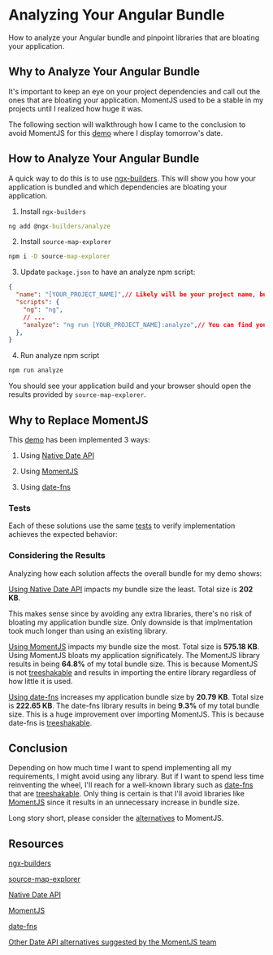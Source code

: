 # Analyzing Your Angular Bundle

How to analyze your Angular bundle and pinpoint libraries that are bloating your application.

## Why to Analyze Your Angular Bundle

It's important to keep an eye on your project dependencies and call out the ones that are bloating your application. MomentJS used to be a stable in my projects until I realized how huge it was.

The following section will walkthrough how I came to the conclusion to avoid MomentJS for this [demo](https://m-thompson-code.github.io/moment-replacement/) where I display tomorrow's date.

## How to Analyze Your Angular Bundle

A quick way to do this is to use [ngx-builders](https://github.com/ngx-builders/source-map-analyzer#setting-up-this-builder). This will show you how your application is bundled and which dependencies are bloating your application.

1. Install `ngx-builders`
```cmd
ng add @ngx-builders/analyze
```

2. Install `source-map-explorer`
```cmd
npm i -D source-map-explorer
```

3. Update `package.json` to have an analyze npm script:

```json
{
  "name": "[YOUR_PROJECT_NAME]",// Likely will be your project name, but doesn't have to be
  "scripts": {
    "ng": "ng",
    // ...
    "analyze": "ng run [YOUR_PROJECT_NAME]:analyze",// You can find your project name in angular.json under the projects property
  },
}
```

4. Run analyze npm script

```cmd
npm run analyze
```

You should see your application build and your browser should open the results provided by `source-map-explorer`.

## Why to Replace MomentJS

This [demo](https://m-thompson-code.github.io/moment-replacement/) has been implemented 3 ways:

1. Using [Native Date API](https://github.com/m-thompson-code/moment-replacement/blob/main/src/app/services/date.service.ts#L10)

2. Using [MomentJS](https://github.com/m-thompson-code/moment-replacement/blob/momentjs/src/app/services/date.service.ts#L11)

3. Using [date-fns](https://github.com/m-thompson-code/moment-replacement/blob/date-fns/src/app/services/date.service.ts#L12)

### Tests

Each of these solutions use the same [tests](https://github.com/m-thompson-code/moment-replacement/blob/main/src/app/services/date.service.spec.ts#L21) to verify implementation achieves the expected behavior:

### Considering the Results

Analyzing how each solution affects the overall bundle for my demo shows:

[Using Native Date API](https://m-thompson-code.github.io/moment-replacement/assets/sme-result-native-date.html) impacts my bundle size the least. Total size is **202 KB**.


This makes sense since by avoiding any extra libraries, there's no risk of bloating my application bundle size. Only downside is that implmentation took much longer than using an existing library.

[Using MomentJS](https://m-thompson-code.github.io/moment-replacement/assets/sme-result-momentjs.html) impacts my bundle size the most. Total size is **575.18 KB**. Using MomentJS bloats my application significately. The MomentJS library results in being **64.8%** of my total bundle size. This is because MomentJS is not [treeshakable](https://developer.mozilla.org/en-US/docs/Glossary/Tree_shaking) and results in importing the entire library regardless of how little it is used. 

[Using date-fns](https://m-thompson-code.github.io/moment-replacement/assets/sme-result-date-fns.html) increases my application bundle size by **20.79 KB**. Total size is **222.65 KB**. The date-fns library results in being **9.3%** of my total bundle size. This is a huge improvement over importing MomentJS. This is because date-fns is [treeshakable](https://developer.mozilla.org/en-US/docs/Glossary/Tree_shaking).

## Conclusion

Depending on how much time I want to spend implementing all my requirements, I might avoid using any library. But if I want to spend less time reinventing the wheel, I'll reach for a well-known library such as [date-fns](https://date-fns.org/) that are [treeshakable](https://developer.mozilla.org/en-US/docs/Glossary/Tree_shaking). Only thing is certain is that I'll avoid libraries like [MomentJS](https://momentjs.com/) since it results in an unnecessary increase in bundle size.

Long story short, please consider the [alternatives](https://momentjs.com/docs/#/-project-status/recommendations/) to MomentJS.

## Resources

[ngx-builders](https://github.com/ngx-builders/source-map-analyzer#setting-up-this-builder)

[source-map-explorer](https://github.com/danvk/source-map-explorer#source-map-explorer)

[Native Date API](https://developer.mozilla.org/en-US/docs/Web/JavaScript/Reference/Global_Objects/Date)

[MomentJS](https://momentjs.com/docs/#/use-it/)

[date-fns](https://date-fns.org/docs/Getting-Started#installation)

[Other Date API alternatives suggested by the MomentJS team](https://momentjs.com/docs/#/-project-status/recommendations/)

